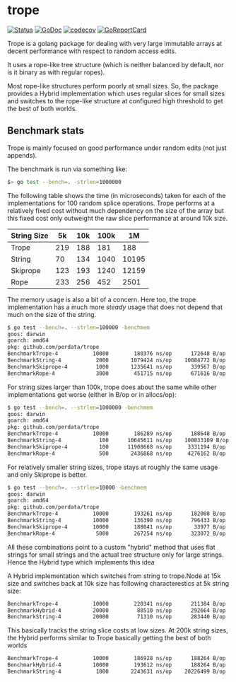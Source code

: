 # trope

[![Status](https://travis-ci.com/perdata/trope.svg?branch=master)](https://travis-ci.com/perdata/trope?branch=master)
[![GoDoc](https://godoc.org/github.com/perdata/trope?status.svg)](https://godoc.org/github.com/perdata/trope)
[![codecov](https://codecov.io/gh/perdata/trope/branch/master/graph/badge.svg)](https://codecov.io/gh/perdata/trope)
[![GoReportCard](https://goreportcard.com/badge/github.com/perdata/trope)](https://goreportcard.com/report/github.com/perdata/trope)

Trope is a golang package for dealing with very large immutable arrays
at decent performance with respect to random access edits.

It uses a rope-like tree structure (which is neither balanced by
default, nor is it binary as with regular ropes).

Most rope-like structures perform poorly at small sizes.  So, the
package provides a Hybrid implementation which uses regular slices for
small sizes and switches to the rope-like structure at configured
high threshold to get the  best  of both worlds.

## Benchmark stats

Trope is mainly focused on good performance under random edits (not
just appends).

The benchmark is run via something like: 

```sh
$> go test --bench=. -strlen=1000000
```

The following table shows the time (in microseconds) taken for each of
the implementations for 100 random splice operations. Trope performs
at a relatively fixed cost without much dependency on the size of the
array but this fixed cost only outweight the raw slice performance at
around 10k size.


| String Size | 5k | 10k | 100k | 1M |
| ----------- | --- | --- | --- | --- |
| Trope | 219 | 188 | 181 | 188 |
| String | 70 | 134 | 1040 | 10195 | 
| Skiprope | 123 | 193 | 1240 | 12159 |
| Rope | 233 | 256 | 452 | 2501 |


The memory usage is also a bit of a concern. Here too, the trope
implementation has a much more *steady* usage that does not depend
that much on the size of the string.

```sh
$ go test --bench=. --strlen=100000 -benchmem
goos: darwin
goarch: amd64
pkg: github.com/perdata/trope
BenchmarkTrope-4      	   10000	    180376 ns/op	  172648 B/op	    1519 allocs/op
BenchmarkString-4     	    2000	   1079424 ns/op	10084772 B/op	     200 allocs/op
BenchmarkSkiprope-4   	    1000	   1235641 ns/op	  339567 B/op	    3231 allocs/op
BenchmarkRope-4       	    3000	    451715 ns/op	  671616 B/op	    4398 allocs/op
```

For string sizes larger than 100k, trope does about the same while
other implementations get worse (either in B/op or in allocs/op):

```sh
$ go test --bench=. --strlen=1000000 -benchmem
goos: darwin
goarch: amd64
pkg: github.com/perdata/trope
BenchmarkTrope-4      	   10000	    186289 ns/op	  188648 B/op	    1577 allocs/op
BenchmarkString-4     	     100	  10645611 ns/op	100033109 B/op	     200 allocs/op
BenchmarkSkiprope-4   	     100	  11908668 ns/op	 3331194 B/op	   31355 allocs/op
BenchmarkRope-4       	     500	   2436868 ns/op	 4276162 B/op	    4399 allocs/op
```

For relatively smaller string sizes, trope stays at roughly the same
usage and only Skiprope is better.

```sh
$ go test --bench=. --strlen=10000 -benchmem
goos: darwin
goarch: amd64
pkg: github.com/perdata/trope
BenchmarkTrope-4      	   10000	    193261 ns/op	  182008 B/op	    1602 allocs/op
BenchmarkString-4     	   10000	    136390 ns/op	  796433 B/op	     200 allocs/op
BenchmarkSkiprope-4   	   10000	    188041 ns/op	   33977 B/op	     415 allocs/op
BenchmarkRope-4       	    5000	    267254 ns/op	  323072 B/op	    4584 allocs/op
```

All these combinations point to a custom "hybrid" method that uses
flat strings for small strings and the actual tree structure only for
large strings. Hence the Hybrid type which implements this idea

A Hybrid implementation which switches from string to trope.Node at
15k size and switches back at 10k size has following characterestics
at 5k string size:

```sh
BenchmarkTrope-4      	   10000	    220341 ns/op	  211384 B/op	    1871 allocs/op
BenchmarkHybrid-4     	   20000	     88510 ns/op	  292664 B/op	     413 allocs/op
BenchmarkString-4     	   20000	     71310 ns/op	  283440 B/op	     200 allocs/op
```

This basically tracks the string slice costs at low sizes. At 200k
string sizes, the Hybrid performs similar to Trope basically getting
the best of both worlds

```sh
BenchmarkTrope-4      	   10000	    186928 ns/op	  188264 B/op	    1583 allocs/op
BenchmarkHybrid-4     	   10000	    193612 ns/op	  188264 B/op	    1583 allocs/op
BenchmarkString-4     	    1000	   2243631 ns/op	20226499 B/op	     200 allocs/op
```

